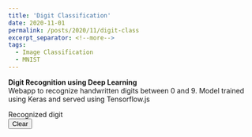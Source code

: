 ```yaml
---
title: 'Digit Classification'
date: 2020-11-01
permalink: /posts/2020/11/digit-class
excerpt_separator: <!--more-->
tags:
  - Image Classification
  - MNIST
---
```


<b>Digit Recognition using Deep Learning</b>
<br>
Webapp to recognize handwritten digits between 0 and 9. Model trained 
using Keras and served using Tensorflow.js
<!--more-->


<html>
<head>
    <!-- Global site tag (gtag.js) - Google Analytics -->
    <script async src="https://www.googletagmanager.com/gtag/js?id=G-H0NW5Z2MYC"></script>
    <script>
      window.dataLayer = window.dataLayer || [];
      function gtag(){dataLayer.push(arguments);}
      gtag('js', new Date());

      gtag('config', 'G-H0NW5Z2MYC');
    </script>
    <title>Digit Recognition WebApp</title>
    <meta name="description" content="Testing Simple Machine Learning Model into an WebApp using TensorFlow.js">
    <meta name="keywords" content="Machine Learning, TensorFlow.js">
    <meta name="author" content="Mohit Pandey">
    <style>
      body {
        touch-action: none; /*https://developer.mozilla.org/en-US/docs/Web/CSS/touch-action*/
        font-family: "Roboto";
      }
     /* h1 {
        margin: 50px;
        font-size: 70px;
        text-align: center;
      }
*/      #paint {
        border:3px solid red;
        margin: auto;
      }
      #predicted { 
        font-size: 18px;
        margin-top: 5px;
        text-align: center;
      }
      #number {
        border: 3px solid black;
        margin: auto;
        margin-top: 5px;
        text-align: center;
        vertical-align: middle;
      }
      #clear {
        margin: auto;
        margin-top: 5px;
        padding: 5px;
        text-align: center;
      }
    </style>
  </head>
  <body>
    <!--<script type="text/javascript" src="http://livejs.com/live.js"></script>-->
    <script src="https://code.jquery.com/jquery-2.2.4.min.js"></script>
    <script src="https://cdn.jsdelivr.net/npm/@tensorflow/tfjs@1.5.2/dist/tf.min.js"></script>
<!--     <h1>Digit Recognition WebApp</h1> -->
    <div id="paint">
      <canvas id="myCanvas"></canvas>
    </div>
    <div id="predicted">
      Recognized digit
      <div id="number"></div>
      <button id="clear">Clear</button>
    </div>
    <script>
    var isMobile = /Android|webOS|iPhone|iPad|iPod|BlackBerry|IEMobile|Opera Mini/i.test(navigator.userAgent);
    if (isMobile) {
      $('#paint').css({'width': '60%'});
      $('#number').css({'width': '30%', 'font-size': '240px'});
      $('#clear').css({'font-size': '18px'});
    } else {
      $('#paint').css({'width': '300px'});
      $('#number').css({'width': '150px', 'font-size': '120px'});
      $('#clear').css({'font-size': '18px'});
    }

    var cw = $('#paint').width();
    $('#paint').css({'height': cw + 'px'});

    cw = $('#number').width();
    $('#number').css({'height': cw + 'px'});

    // From https://www.html5canvastutorials.com/labs/html5-canvas-paint-application/
    var canvas = document.getElementById('myCanvas');
    var context = canvas.getContext('2d');

    var compuetedStyle = getComputedStyle(document.getElementById('paint'));
    canvas.width = parseInt(compuetedStyle.getPropertyValue('width'));
    canvas.height = parseInt(compuetedStyle.getPropertyValue('height'));

    var mouse = {x: 0, y: 0};

    canvas.addEventListener('mousemove', function(e) {
      mouse.x = e.pageX - this.offsetLeft;
      mouse.y = e.pageY - this.offsetTop;
    }, false);

    context.lineWidth = isMobile ? 60 : 25;
    context.lineJoin = 'round';
    context.lineCap = 'round';
    context.strokeStyle = '#0000FF';

    canvas.addEventListener('mousedown', function(e) {
      context.moveTo(mouse.x, mouse.y);
      context.beginPath();
      canvas.addEventListener('mousemove', onPaint, false);
    }, false);

    canvas.addEventListener('mouseup', function() {
      // $('#number').html('<img id="spinner" src="spinner.gif"/>');
      canvas.removeEventListener('mousemove', onPaint, false);
      var img = new Image();
      img.onload = function() {
        context.drawImage(img, 0, 0, 28, 28);
        data = context.getImageData(0, 0, 28, 28).data;
        var input = [];
        for(var i = 0; i < data.length; i += 4) {
          input.push(data[i + 2] / 255);
        }
        predict(input);
      };
      img.src = canvas.toDataURL('image/png');
    }, false);

    var onPaint = function() {
      context.lineTo(mouse.x, mouse.y);
      context.stroke();
    };

    tf.loadLayersModel('../../../files/model/digit-class/model.json').then(function(model) {
      window.model = model;
    });

    // http://bencentra.com/code/2014/12/05/html5-canvas-touch-events.html
    // Set up touch events for mobile, etc
    canvas.addEventListener('touchstart', function (e) {
      var touch = e.touches[0];
      canvas.dispatchEvent(new MouseEvent('mousedown', {
        clientX: touch.clientX,
        clientY: touch.clientY
      }));
    }, false);
    canvas.addEventListener('touchend', function (e) {
      canvas.dispatchEvent(new MouseEvent('mouseup', {}));
    }, false);
    canvas.addEventListener('touchmove', function (e) {
      var touch = e.touches[0];
      canvas.dispatchEvent(new MouseEvent('mousemove', {
        clientX: touch.clientX,
        clientY: touch.clientY
      }));
    }, false);

    var predict = function(input) {
      if (window.model) {
        window.model.predict([tf.tensor(input).reshape([1, 28, 28, 1])]).array().then(function(scores){
          scores = scores[0];
          predicted = scores.indexOf(Math.max(...scores));
          $('#number').html(predicted);
        });
      } else {
        // The model takes a bit to load, if we are too fast, wait
        setTimeout(function(){predict(input)}, 50);
      }
    }

    $('#clear').click(function(){
      context.clearRect(0, 0, canvas.width, canvas.height);
      $('#number').html('');
    });
    </script>
  </body>
</html>
